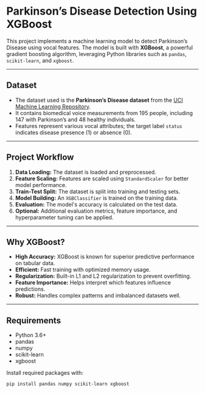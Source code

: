 # Parkinson’s Disease Detection Using XGBoost

This project implements a machine learning model to detect Parkinson’s Disease using vocal features. The model is built with **XGBoost**, a powerful gradient boosting algorithm, leveraging Python libraries such as `pandas`, `scikit-learn`, and `xgboost`.

---

## Dataset

- The dataset used is the **Parkinson’s Disease dataset** from the [UCI Machine Learning Repository](https://archive.ics.uci.edu/ml/datasets/Parkinsons).
- It contains biomedical voice measurements from 195 people, including 147 with Parkinson’s and 48 healthy individuals.
- Features represent various vocal attributes; the target label `status` indicates disease presence (1) or absence (0).

---

## Project Workflow

1. **Data Loading:** The dataset is loaded and preprocessed.
2. **Feature Scaling:** Features are scaled using `StandardScaler` for better model performance.
3. **Train-Test Split:** The dataset is split into training and testing sets.
4. **Model Building:** An `XGBClassifier` is trained on the training data.
5. **Evaluation:** The model's accuracy is calculated on the test data.
6. **Optional:** Additional evaluation metrics, feature importance, and hyperparameter tuning can be applied.

---

## Why XGBoost?

- **High Accuracy:** XGBoost is known for superior predictive performance on tabular data.
- **Efficient:** Fast training with optimized memory usage.
- **Regularization:** Built-in L1 and L2 regularization to prevent overfitting.
- **Feature Importance:** Helps interpret which features influence predictions.
- **Robust:** Handles complex patterns and imbalanced datasets well.

---

## Requirements

- Python 3.6+
- pandas
- numpy
- scikit-learn
- xgboost

Install required packages with:

```bash
pip install pandas numpy scikit-learn xgboost
